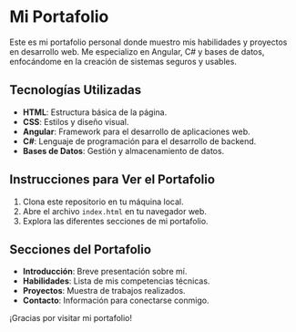 # Mi Portafolio

Este es mi portafolio personal donde muestro mis habilidades y proyectos en desarrollo web. Me especializo en Angular, C# y bases de datos, enfocándome en la creación de sistemas seguros y usables.

## Tecnologías Utilizadas

- **HTML**: Estructura básica de la página.
- **CSS**: Estilos y diseño visual.
- **Angular**: Framework para el desarrollo de aplicaciones web.
- **C#**: Lenguaje de programación para el desarrollo de backend.
- **Bases de Datos**: Gestión y almacenamiento de datos.

## Instrucciones para Ver el Portafolio

1. Clona este repositorio en tu máquina local.
2. Abre el archivo `index.html` en tu navegador web.
3. Explora las diferentes secciones de mi portafolio.

## Secciones del Portafolio

- **Introducción**: Breve presentación sobre mí.
- **Habilidades**: Lista de mis competencias técnicas.
- **Proyectos**: Muestra de trabajos realizados.
- **Contacto**: Información para conectarse conmigo.

¡Gracias por visitar mi portafolio!